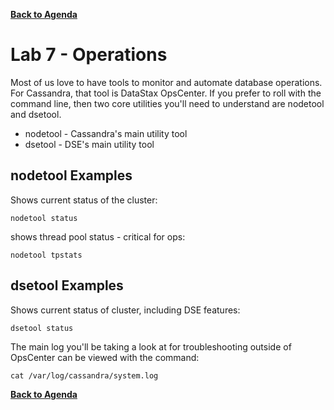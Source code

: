 **[Back to Agenda](./../README.md)**

# Lab 7 - Operations

Most of us love to have tools to monitor and automate database operations. For Cassandra, that tool is DataStax OpsCenter. If you prefer to roll with the command line, then two core utilities you'll need to understand are nodetool and dsetool.

* nodetool - Cassandra's main utility tool
* dsetool - DSE's main utility tool

## nodetool Examples

Shows current status of the cluster:

```
nodetool status
```

shows thread pool status - critical for ops:

```
nodetool tpstats
```

## dsetool Examples

Shows current status of cluster, including DSE features:

```
dsetool status
```

The main log you'll be taking a look at for troubleshooting outside of OpsCenter can be viewed with the command:

```
cat /var/log/cassandra/system.log
```

**[Back to Agenda](./../README.md)**
